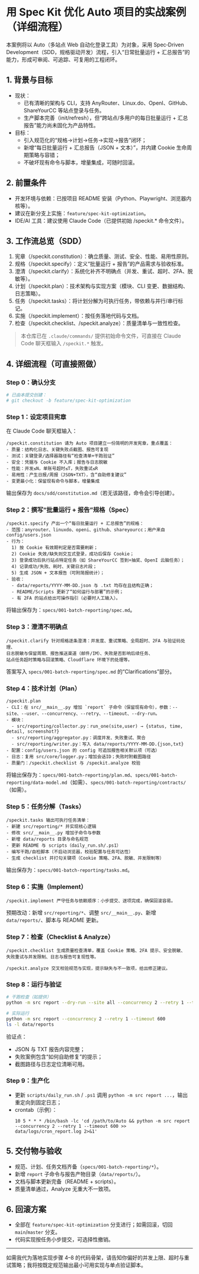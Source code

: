 # 用 Spec Kit 优化 Auto 项目的实战案例（详细流程）

本案例将以 Auto（多站点 Web 自动化登录工具）为对象，采用 Spec‑Driven Development（SDD，规格驱动开发）流程，引入“日常批量运行 + 汇总报告”的能力，形成可审阅、可追踪、可复用的工程闭环。

## 1. 背景与目标
- 现状：
  - 已有清晰的架构与 CLI，支持 AnyRouter、Linux.do、OpenI、GitHub、ShareYourCC 等站点登录与任务。
  - 生产脚本完善（init/refresh），但“跨站点/多用户的每日批量运行 + 汇总报告”能力尚未固化为产品特性。
- 目标：
  - 引入规范化的“规格→计划→任务→实现→报告”闭环；
  - 新增“每日批量运行 + 汇总报告（JSON + 文本）”，并内建 Cookie 生命周期策略与容错；
  - 不破坏现有命令与脚本，增量集成，可随时回滚。

## 2. 前置条件
- 开发环境与依赖：已按项目 README 安装（Python、Playwright、浏览器内核等）。
- 建议在新分支上实施：`feature/spec-kit-optimization`。
- IDE/AI 工具：建议使用 Claude Code（已提供初始 /speckit.* 命令文件）。

## 3. 工作流总览（SDD）
1. 宪章（/speckit.constitution）：确立质量、测试、安全、性能、易用性原则。
2. 规格（/speckit.specify）：定义“批量运行 + 报告”的产品需求与验收标准。
3. 澄清（/speckit.clarify）：系统化补齐不明确点（并发、重试、超时、2FA、脱敏等）。
4. 计划（/speckit.plan）：技术架构与实现方案（模块、CLI 变更、数据结构、日志策略）。
5. 任务（/speckit.tasks）：将计划分解为可执行任务，带依赖与并行/串行标记。
6. 实施（/speckit.implement）：按任务落地代码与文档。
7. 检查（/speckit.checklist、/speckit.analyze）：质量清单与一致性检查。

> 本仓库已在 `.claude/commands/` 提供初始命令文件，可直接在 Claude Code 聊天框输入 `/speckit.*` 触发。

## 4. 详细流程（可直接照做）

### Step 0：确认分支
```bash
# 已由本提交创建：
# git checkout -b feature/spec-kit-optimization
```

### Step 1：设定项目宪章
在 Claude Code 聊天框输入：
```text
/speckit.constitution 请为 Auto 项目建立一份简明的开发宪章，重点覆盖：
- 质量：结构化日志、关键失败点截图、报告可复现
- 测试：关键登录/选择器路径有“检查清单+干跑验证”
- 安全：凭据与 Cookie 不入库；报告与日志脱敏
- 性能：并发≤N，单账号超时≤T，失败重试≤R
- 易用性：产生日报/周报（JSON+TXT），含“自助修复建议”
- 变更最小化：保留现有命令与脚本，增量集成
```
输出保存为 `docs/sdd/constitution.md`（若无该路径，命令会引导创建）。

### Step 2：撰写“批量运行 + 报告”规格（Spec）
```text
/speckit.specify 产出一个“每日批量运行 + 汇总报告”的规格：
- 范围：anyrouter、linuxdo、openi、github、shareyourcc；用户来自 config/users.json
- 行为：
  1) 按 Cookie 有效期判定是否需要刷新；
  2) Cookie 失效/缺失则交互式登录，成功后保存 Cookie；
  3) 登录成功后执行站点特定任务（如 ShareYourCC 签到+抽奖、OpenI 云脑任务）；
  4) 记录成功/失败、耗时、关键日志片段；
  5) 生成 JSON + 文本报告（可附简报统计）；
- 验收：
  - data/reports/YYYY-MM-DD.json 与 .txt 均存在且结构正确；
  - README/Scripts 更新了“如何运行与部署”的示例；
  - 有 2FA 的站点给出可操作指引（必要时人工输入）。
```
将输出保存为：`specs/001-batch-reporting/spec.md`。

### Step 3：澄清不明确点
```text
/speckit.clarify 针对规格逐条澄清：并发度、重试策略、全局超时、2FA 与验证码处理、
日志脱敏与保留周期、报告推送渠道（邮件/IM）、失败是否影响后续任务、
站点任务超时策略与回滚策略、Cloudflare 环境下的处理等。
```
答案写入 `specs/001-batch-reporting/spec.md` 的“Clarifications”部分。

### Step 4：技术计划（Plan）
```text
/speckit.plan 
- CLI：在 src/__main__.py 增加 `report` 子命令（保留现有命令），参数：--site、--user、--concurrency、--retry、--timeout、--dry-run。
- 模块：
  - src/reporting/collector.py：run_one(site,user) → {status, time, detail, screenshot?}
  - src/reporting/aggregator.py：调度并发、失败重试、聚合
  - src/reporting/writer.py：写入 data/reports/YYYY-MM-DD.{json,txt}
- 配置：config/users.json 的 config 可追加报告相关默认项（可选）
- 日志：复用 src/core/logger.py；增加会话ID；失败时附截图路径
- 质量门：/speckit.checklist 与 /speckit.analyze 校验
```
将输出保存为：`specs/001-batch-reporting/plan.md`、`specs/001-batch-reporting/data-model.md`（如需）、`specs/001-batch-reporting/contracts/`（如需）。

### Step 5：任务分解（Tasks）
```text
/speckit.tasks 输出可执行任务清单：
- 新建 src/reporting/* 并实现核心逻辑
- 修改 src/__main__.py 增加子命令与参数
- 新增 data/reports 目录与命名规范
- 更新 README 与 scripts（daily_run.sh/.ps1）
- 编写干跑/自检脚本（不启动浏览器，校验配置与任务可达性）
- 生成 checklist 并打勾关键项（Cookie 策略、2FA、脱敏、并发限制等）
```
输出保存为：`specs/001-batch-reporting/tasks.md`。

### Step 6：实施（Implement）
```text
/speckit.implement 严守任务与依赖顺序：小步提交、逐项完成，确保回滚容易。
```
预期改动：新增 `src/reporting/*`、调整 `src/__main__.py`、新增 `data/reports/`、脚本与 README 更新。

### Step 7：检查（Checklist & Analyze）
```text
/speckit.checklist 生成质量检查清单，覆盖 Cookie 策略、2FA 提示、安全脱敏、
失败重试与并发限制、日志与报告可复现性等。

/speckit.analyze 交叉校验规范与实现，提示缺失与不一致项，给出修正建议。
```

### Step 8：运行与验证
```bash
# 干跑检查（如提供）
python -m src report --dry-run --site all --concurrency 2 --retry 1 --timeout 600

# 实际运行
python -m src report --concurrency 2 --retry 1 --timeout 600
ls -l data/reports
```
验证点：
- JSON 与 TXT 报告内容完整；
- 失败案例包含“如何自助修复”的提示；
- 截图路径与日志定位清晰可用。

### Step 9：生产化
- 更新 `scripts/daily_run.sh` / `.ps1` 调用 `python -m src report ...`，输出重定向到固定日志；
- crontab（示例）：
  ```
  10 5 * * * /bin/bash -lc 'cd /path/to/Auto && python -m src report --concurrency 2 --retry 1 --timeout 600 >> data/logs/cron_report.log 2>&1'
  ```

## 5. 交付物与验收
- 规范、计划、任务文档齐备（`specs/001-batch-reporting/*`）。
- 新增 `report` 子命令与报告产物目录（`data/reports/`）。
- 文档与脚本更新完备（README + scripts）。
- 质量清单通过，Analyze 无重大不一致项。

## 6. 回滚方案
- 全部在 `feature/spec-kit-optimization` 分支进行；如需回滚，切回 `main`/`master` 分支。
- 代码实现按任务小步提交，可选择性撤销。

---

如需我代为落地实现步骤 4–8 的代码骨架，请告知你偏好的并发上限、超时与重试策略；我将按既定规范输出最小可用实现与单点验证脚本。
